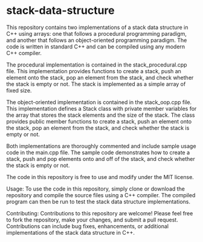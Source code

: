 # stack-data-structure
 
This repository contains two implementations of a stack data structure in C++ using arrays: one that follows a procedural programming paradigm, and another that follows an object-oriented programming paradigm. The code is written in standard C++ and can be compiled using any modern C++ compiler.

The procedural implementation is contained in the stack_procedural.cpp file. This implementation provides functions to create a stack, push an element onto the stack, pop an element from the stack, and check whether the stack is empty or not. The stack is implemented as a simple array of fixed size.

The object-oriented implementation is contained in the stack_oop.cpp file. This implementation defines a Stack class with private member variables for the array that stores the stack elements and the size of the stack. The class provides public member functions to create a stack, push an element onto the stack, pop an element from the stack, and check whether the stack is empty or not.

Both implementations are thoroughly commented and include sample usage code in the main.cpp file. The sample code demonstrates how to create a stack, push and pop elements onto and off of the stack, and check whether the stack is empty or not.

The code in this repository is free to use and modify under the MIT license.

Usage:
 To use the code in this repository, simply clone or download the repository and compile the source files using a C++ compiler. The compiled program can then be run to test the stack data structure implementations.

Contributing:
 Contributions to this repository are welcome! Please feel free to fork the repository, make your changes, and submit a pull request. Contributions can include bug fixes, enhancements, or additional implementations of the stack data structure in C++.
